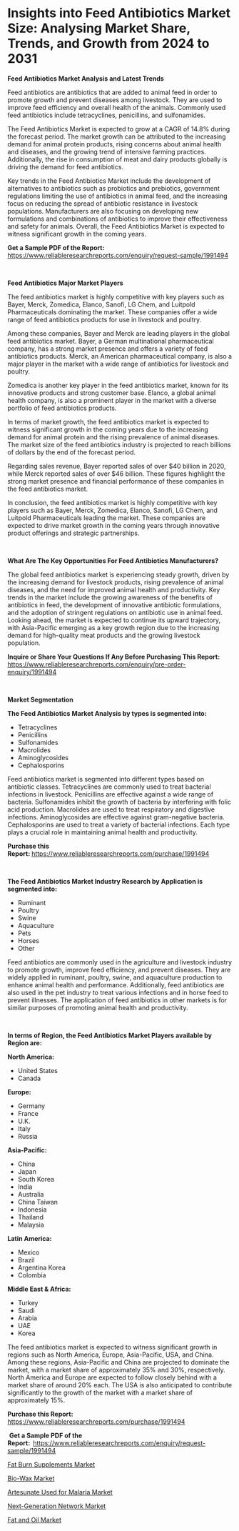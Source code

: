 <p><h1>Insights into Feed Antibiotics Market Size: Analysing Market Share, Trends, and Growth from 2024 to 2031</h1></p><p><strong>Feed Antibiotics Market Analysis and Latest Trends</strong></p>
<p><p>Feed antibiotics are antibiotics that are added to animal feed in order to promote growth and prevent diseases among livestock. They are used to improve feed efficiency and overall health of the animals. Commonly used feed antibiotics include tetracyclines, penicillins, and sulfonamides.</p><p>The Feed Antibiotics Market is expected to grow at a CAGR of 14.8% during the forecast period. The market growth can be attributed to the increasing demand for animal protein products, rising concerns about animal health and diseases, and the growing trend of intensive farming practices. Additionally, the rise in consumption of meat and dairy products globally is driving the demand for feed antibiotics.</p><p>Key trends in the Feed Antibiotics Market include the development of alternatives to antibiotics such as probiotics and prebiotics, government regulations limiting the use of antibiotics in animal feed, and the increasing focus on reducing the spread of antibiotic resistance in livestock populations. Manufacturers are also focusing on developing new formulations and combinations of antibiotics to improve their effectiveness and safety for animals. Overall, the Feed Antibiotics Market is expected to witness significant growth in the coming years.</p></p>
<p><strong>Get a Sample PDF of the Report:&nbsp;</strong> <a href="https://www.reliableresearchreports.com/enquiry/request-sample/1991494">https://www.reliableresearchreports.com/enquiry/request-sample/1991494</a></p>
<p>&nbsp;</p>
<p><strong>Feed Antibiotics Major Market Players</strong></p>
<p><p>The feed antibiotics market is highly competitive with key players such as Bayer, Merck, Zomedica, Elanco, Sanofi, LG Chem, and Luitpold Pharmaceuticals dominating the market. These companies offer a wide range of feed antibiotics products for use in livestock and poultry.</p><p>Among these companies, Bayer and Merck are leading players in the global feed antibiotics market. Bayer, a German multinational pharmaceutical company, has a strong market presence and offers a variety of feed antibiotics products. Merck, an American pharmaceutical company, is also a major player in the market with a wide range of antibiotics for livestock and poultry.</p><p>Zomedica is another key player in the feed antibiotics market, known for its innovative products and strong customer base. Elanco, a global animal health company, is also a prominent player in the market with a diverse portfolio of feed antibiotics products.</p><p>In terms of market growth, the feed antibiotics market is expected to witness significant growth in the coming years due to the increasing demand for animal protein and the rising prevalence of animal diseases. The market size of the feed antibiotics industry is projected to reach billions of dollars by the end of the forecast period.</p><p>Regarding sales revenue, Bayer reported sales of over $40 billion in 2020, while Merck reported sales of over $46 billion. These figures highlight the strong market presence and financial performance of these companies in the feed antibiotics market. </p><p>In conclusion, the feed antibiotics market is highly competitive with key players such as Bayer, Merck, Zomedica, Elanco, Sanofi, LG Chem, and Luitpold Pharmaceuticals leading the market. These companies are expected to drive market growth in the coming years through innovative product offerings and strategic partnerships.</p></p>
<p>&nbsp;</p>
<p><strong>What Are The Key Opportunities For Feed Antibiotics Manufacturers?</strong></p>
<p><p>The global feed antibiotics market is experiencing steady growth, driven by the increasing demand for livestock products, rising prevalence of animal diseases, and the need for improved animal health and productivity. Key trends in the market include the growing awareness of the benefits of antibiotics in feed, the development of innovative antibiotic formulations, and the adoption of stringent regulations on antibiotic use in animal feed. Looking ahead, the market is expected to continue its upward trajectory, with Asia-Pacific emerging as a key growth region due to the increasing demand for high-quality meat products and the growing livestock population.</p></p>
<p><strong>Inquire or Share Your Questions If Any Before Purchasing This Report:</strong> <a href="https://www.reliableresearchreports.com/enquiry/pre-order-enquiry/1991494">https://www.reliableresearchreports.com/enquiry/pre-order-enquiry/1991494</a></p>
<p>&nbsp;</p>
<p><strong>Market Segmentation</strong></p>
<p><strong>The Feed Antibiotics Market Analysis by types is segmented into:</strong></p>
<p><ul><li>Tetracyclines</li><li>Penicillins</li><li>Sulfonamides</li><li>Macrolides</li><li>Aminoglycosides</li><li>Cephalosporins</li></ul></p>
<p><p>Feed antibiotics market is segmented into different types based on antibiotic classes. Tetracyclines are commonly used to treat bacterial infections in livestock. Penicillins are effective against a wide range of bacteria. Sulfonamides inhibit the growth of bacteria by interfering with folic acid production. Macrolides are used to treat respiratory and digestive infections. Aminoglycosides are effective against gram-negative bacteria. Cephalosporins are used to treat a variety of bacterial infections. Each type plays a crucial role in maintaining animal health and productivity.</p></p>
<p><strong>Purchase this Report:&nbsp;</strong><a href="https://www.reliableresearchreports.com/purchase/1991494">https://www.reliableresearchreports.com/purchase/1991494</a></p>
<p>&nbsp;</p>
<p><strong>The Feed Antibiotics Market Industry Research by Application is segmented into:</strong></p>
<p><ul><li>Ruminant</li><li>Poultry</li><li>Swine</li><li>Aquaculture</li><li>Pets</li><li>Horses</li><li>Other</li></ul></p>
<p><p>Feed antibiotics are commonly used in the agriculture and livestock industry to promote growth, improve feed efficiency, and prevent diseases. They are widely applied in ruminant, poultry, swine, and aquaculture production to enhance animal health and performance. Additionally, feed antibiotics are also used in the pet industry to treat various infections and in horse feed to prevent illnesses. The application of feed antibiotics in other markets is for similar purposes of promoting animal health and productivity.</p></p>
<p>&nbsp;</p>
<p><strong>In terms of Region, the Feed Antibiotics Market Players available by Region are:</strong></p>
<p>
    <p> <strong> North America: </strong>
        <ul>
            <li>United States</li>
            <li>Canada</li>
        </ul>
        </p> 
    <p> <strong> Europe: </strong>
        <ul>
            <li>Germany</li>
            <li>France</li>
            <li>U.K.</li>
            <li>Italy</li>
            <li>Russia</li>
        </ul>
        </p> 
    <p> <strong> Asia-Pacific: </strong>
        <ul>
            <li>China</li>
            <li>Japan</li>
            <li>South Korea</li>
            <li>India</li>
            <li>Australia</li>
            <li>China Taiwan</li>
            <li>Indonesia</li>
            <li>Thailand</li>
            <li>Malaysia</li>
        </ul>
        </p> 
    <p> <strong> Latin America: </strong>
        <ul>
            <li>Mexico</li>
            <li>Brazil</li>
            <li>Argentina Korea</li>
            <li>Colombia</li>
        </ul>
        </p> 
    <p> <strong> Middle East & Africa: </strong>
        <ul>
            <li>Turkey</li>
            <li>Saudi</li>
            <li>Arabia</li>
            <li>UAE</li>
            <li>Korea</li>
        </ul>
    </p>
    </p>
<p><p>The feed antibiotics market is expected to witness significant growth in regions such as North America, Europe, Asia-Pacific, USA, and China. Among these regions, Asia-Pacific and China are projected to dominate the market, with a market share of approximately 35% and 30%, respectively. North America and Europe are expected to follow closely behind with a market share of around 20% each. The USA is also anticipated to contribute significantly to the growth of the market with a market share of approximately 15%.</p></p>
<p><strong>Purchase this Report: </strong><a href="https://www.reliableresearchreports.com/purchase/1991494">https://www.reliableresearchreports.com/purchase/1991494</a></p>
<p>&nbsp;<strong>Get a Sample PDF of the Report:&nbsp;&nbsp;</strong><a href="https://www.reliableresearchreports.com/enquiry/request-sample/1991494">https://www.reliableresearchreports.com/enquiry/request-sample/1991494</a></p>
<p><strong></strong></p>
<p><p><a href="https://github.com/okotobwrhuteie/Market-Research-Report-List-1/blob/main/fat-burn-supplements-market.md">Fat Burn Supplements Market</a></p><p><a href="https://view.publitas.com/reportprime-1/bio-wax-market-share-market-new-trends-analysis-report-by-type-by-application-by-end-use-by-region-and-segment-forecasts-2023-2030/">Bio-Wax Market</a></p><p><a href="https://flame-sidecar-702.notion.site/Artesunate-Used-for-Malaria-Market-Analysis-and-Market-Size-Global-Industry-Overview-Market-Segmen-0849e489d97a4ed5bf42db5dec5b10f5">Artesunate Used for Malaria Market</a></p><p><a href="https://issuu.com/reportprime-2/docs/next-generation-network-market-size-2030.pptx">Next-Generation Network Market</a></p><p><a href="https://github.com/myacatherineblakecaczo9vcsw/Market-Research-Report-List-1/blob/main/fat-and-oil-market.md">Fat and Oil Market</a></p></p>